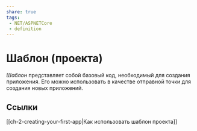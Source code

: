 ```yaml
---
share: true
tags:
 - NET/ASPNETCore
 - definition
---
```

# Шаблон (проекта)
*Шаблон* представляет собой базовый код, необходимый для создания приложения. Его можно использовать в качестве отправной точки для создания новых приложений.

## Ссылки
[[ch-2-creating-your-first-app|Как использовать шаблон проекта]]